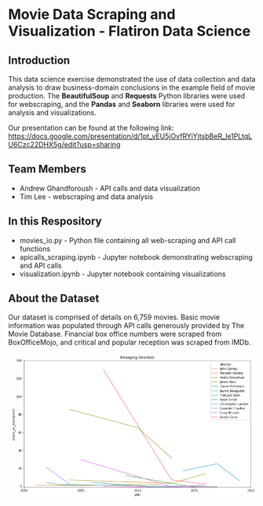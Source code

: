 # Movie Data Scraping and Visualization - Flatiron Data Science
## Introduction
This data science exercise demonstrated the use of data collection and data analysis to draw business-domain conclusions in the example field of movie production. The **BeautifulSoup** and **Requests** Python libraries were used for webscraping, and the **Pandas** and **Seaborn** libraries were used for analysis and visualizations.

Our presentation can be found at the following link: https://docs.google.com/presentation/d/1pt_vEU5jOvfRYiYjtsbBeR_le1PLtqLU6Czc22DHX5g/edit?usp=sharing

## Team Members
* Andrew Ghandforoush - API calls and data visualization
* Tim Lee - webscraping and data analysis

## In this Respository
* movies_io.py - Python file containing all web-scraping and API call functions
* apicalls_scraping.ipynb - Jupyter notebook demonstrating webscraping and API calls
* visualization.ipynb - Jupyter notebook containing visualizations

## About the Dataset
Our dataset is comprised of details on 6,759 movies. Basic movie information was populated through API calls generously provided by The Movie Database. Financial box office numbers were scraped from BoxOfficeMojo, and critical and popular reception was scraped from IMDb.

![emerging_directors](https://github.com/JohnTheTripper/MovieProjectFIDS/blob/master/emerging_directors.png)
